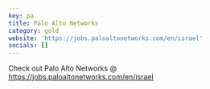 ```yaml
---
key: pa
title: Palo Alto Networks
category: gold
website: 'https://jobs.paloaltonetworks.com/en/israel'
socials: []
---
```


Check out Palo Alto Networks @ https://jobs.paloaltonetworks.com/en/israel